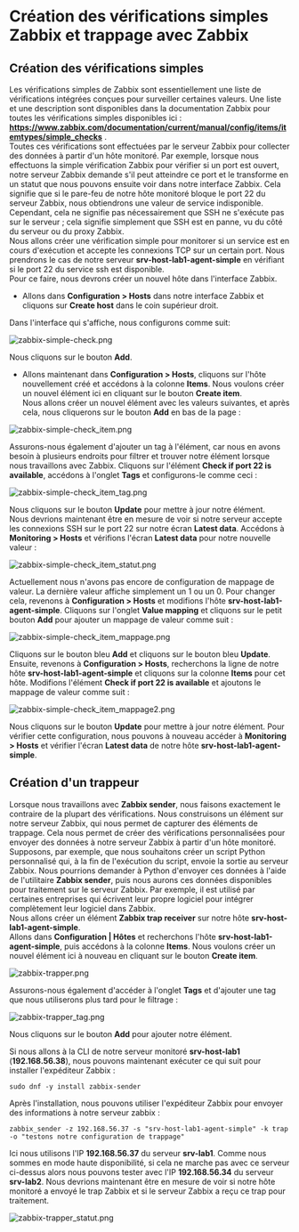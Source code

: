 # Création des vérifications simples Zabbix et trappage avec Zabbix

## Création des vérifications simples

Les vérifications simples de Zabbix sont essentiellement une liste de vérifications intégrées conçues pour surveiller certaines valeurs. Une liste et une description sont disponibles dans la documentation Zabbix pour toutes les vérifications simples disponibles ici : **https://www.zabbix.com/documentation/current/manual/config/items/itemtypes/simple_checks** . <br>
Toutes ces vérifications sont effectuées par le serveur Zabbix pour collecter des données à partir d'un hôte monitoré. Par exemple, lorsque nous effectuons la simple vérification Zabbix pour vérifier si un port est ouvert, notre serveur Zabbix demande s'il peut atteindre ce port et le transforme en un statut que nous pouvons ensuite voir dans notre interface Zabbix. Cela signifie que si le pare-feu de notre hôte monitoré bloque le port 22 du serveur Zabbix, nous obtiendrons une valeur de service indisponible. Cependant, cela ne signifie pas nécessairement que SSH ne s'exécute pas sur le serveur ; cela signifie simplement que SSH est en panne, vu du côté du serveur ou du proxy Zabbix.
<br>
Nous allons créer une vérification simple pour monitorer si un service est en cours d'exécution et accepte les connexions TCP sur un certain port. Nous prendrons le cas de notre serveur **srv-host-lab1-agent-simple** en vérifiant si le port 22 du service ssh est disponible.
<br>
Pour ce faire, nous devrons créer un nouvel hôte dans l'interface Zabbix. 

- Allons dans **Configuration > Hosts** dans notre interface Zabbix et cliquons sur **Create host** dans le coin supérieur droit.

Dans l'interface qui s'affiche, nous configurons comme suit:

![zabbix-simple-check.png](../images/zabbix-simple-check.png)

Nous cliquons sur le bouton **Add**.

- Allons maintenant dans **Configuration > Hosts**, cliquons sur l'hôte nouvellement créé et accédons à la colonne **Items**. Nous voulons créer un nouvel élément ici en cliquant sur le bouton **Create item**. <br>
Nous allons créer un nouvel élément avec les valeurs suivantes, et après cela, nous cliquerons sur le bouton **Add** en bas de la page :

![zabbix-simple-check_item.png](../images/zabbix-simple-check_item.png)

Assurons-nous également d'ajouter un tag à l'élément, car nous en avons besoin à plusieurs endroits pour filtrer et trouver notre élément lorsque nous travaillons avec Zabbix. Cliquons sur l'élément **Check if port 22 is available**, accédons à l'onglet **Tags** et configurons-le comme ceci :

![zabbix-simple-check_item_tag.png](../images/zabbix-simple-check_item_tag.png)

Nous cliquons sur le bouton **Update** pour mettre à jour notre élément. <br>
Nous devrions maintenant être en mesure de voir si notre serveur accepte les connexions SSH sur le port 22 sur notre écran **Latest data**. Accédons à **Monitoring > Hosts** et vérifions l'écran **Latest data** pour notre nouvelle valeur :

![zabbix-simple-check_item_statut.png](../images/zabbix-simple-check_item_statut.png)

Actuellement nous n'avons pas encore de configuration de mappage de valeur. La dernière valeur affiche simplement un 1 ou un 0. Pour changer cela, revenons à **Configuration > Hosts** et modifions l'hôte **srv-host-lab1-agent-simple**. Cliquons sur l'onglet **Value mapping** et cliquons sur le petit bouton **Add** pour ajouter un mappage de valeur comme suit :

![zabbix-simple-check_item_mappage.png](../images/zabbix-simple-check_item_mappage.png)

Cliquons sur le bouton bleu **Add** et cliquons sur le bouton bleu **Update**. Ensuite, revenons à **Configuration > Hosts**, recherchons la ligne de notre hôte **srv-host-lab1-agent-simple** et cliquons sur la colonne **Items** pour cet hôte. Modifions l'élément **Check if port 22 is available** et ajoutons le mappage de valeur comme suit :

![zabbix-simple-check_item_mappage2.png](../images/zabbix-simple-check_item_mappage2.png)

Nous cliquons sur le bouton **Update** pour mettre à jour notre élément. Pour vérifier cette configuration, nous pouvons à nouveau accéder à **Monitoring > Hosts** et vérifier l'écran **Latest data** de notre hôte **srv-host-lab1-agent-simple**.

## Création d'un trappeur

Lorsque nous travaillons avec **Zabbix sender**, nous faisons exactement le contraire de la plupart des vérifications. Nous construisons un élément sur notre serveur Zabbix, qui nous permet de capturer des éléments de trappage. Cela nous permet de créer des vérifications personnalisées pour envoyer des données à notre serveur Zabbix à partir d'un hôte monitoré. <br>
Supposons, par exemple, que nous souhaitons créer un script Python personnalisé qui, à la fin de l'exécution du script, envoie la sortie au serveur Zabbix. Nous pourrions demander à Python d'envoyer ces données à l'aide de l'utilitaire **Zabbix sender**, puis nous aurons ces données disponibles pour traitement sur le serveur Zabbix. Par exemple, il est utilisé par certaines entreprises qui écrivent leur propre logiciel pour intégrer complètement leur logiciel dans Zabbix.
<br>
Nous allons créer un élément **Zabbix trap receiver** sur notre hôte **srv-host-lab1-agent-simple**. <br>
Allons dans **Configuration | Hôtes** et recherchons l'hôte **srv-host-lab1-agent-simple**, puis accédons à la colonne **Items**. Nous voulons créer un nouvel élément ici à nouveau en cliquant sur le bouton **Create item**.

![zabbix-trapper.png](../images/zabbix-trapper.png)

Assurons-nous également d'accéder à l'onglet **Tags** et d'ajouter une tag que nous utiliserons plus tard pour le filtrage :

![zabbix-trapper_tag.png](../images/zabbix-trapper_tag.png)

Nous cliquons sur le bouton **Add** pour ajouter notre élément. <br>

Si nous allons à la CLI de notre serveur monitoré **srv-host-lab1** (**192.168.56.38**), nous pouvons maintenant exécuter ce qui suit pour installer l'expéditeur Zabbix :

```
sudo dnf -y install zabbix-sender
```

Après l'installation, nous pouvons utiliser l'expéditeur Zabbix pour envoyer des informations à notre serveur zabbix :

```
zabbix_sender -z 192.168.56.37 -s "srv-host-lab1-agent-simple" -k trap -o "testons notre configuration de trappage"
```

Ici nous utilisons l'IP **192.168.56.37** du serveur **srv-lab1**. Comme nous sommes en mode haute disponibilité, si cela ne marche pas avec ce serveur ci-dessus alors nous pouvons tester avec l'IP **192.168.56.34** du serveur **srv-lab2**. Nous devrions maintenant être en mesure de voir si notre hôte monitoré a envoyé le trap Zabbix et si le serveur Zabbix a reçu ce trap pour traitement.

![zabbix-trapper_statut.png](../images/zabbix-trapper_statut.png)